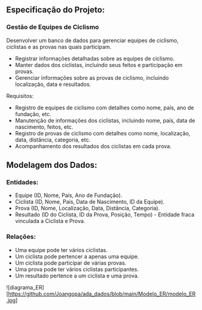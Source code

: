 ## Especificação do Projeto:
### Gestão de Equipes de Ciclismo

Desenvolver um banco de dados para gerenciar equipes de ciclismo, ciclistas e as provas nas quais participam.

- Registrar informações detalhadas sobre as equipes de ciclismo.
- Manter dados dos ciclistas, incluindo seus feitos e participação em provas.
- Gerenciar informações sobre as provas de ciclismo, incluindo localização, data e resultados.

Requisitos:

- Registro de equipes de ciclismo com detalhes como nome, país, ano de fundação, etc.
- Manutenção de informações dos ciclistas, incluindo nome, país, data de nascimento, feitos, etc.
- Registro de provas de ciclismo com detalhes como nome, localização, data, distância, categoria, etc.
- Acompanhamento dos resultados dos ciclistas em cada prova.



## Modelagem dos Dados:

### Entidades:
- Equipe (ID, Nome, País, Ano de Fundação).
- Ciclista (ID, Nome, País, Data de Nascimento, ID da Equipe).
- Prova (ID, Nome, Localização, Data, Distância, Categoria).
- Resultado (ID do Ciclista, ID da Prova, Posição, Tempo) - Entidade fraca vinculada a Ciclista e Prova.

### Relações:
- Uma equipe pode ter vários ciclistas.
- Um ciclista pode pertencer a apenas uma equipe.
- Um ciclista pode participar de várias provas.
- Uma prova pode ter vários ciclistas participantes.
- Um resultado pertence a um ciclista e uma prova.


![diagrama_ER][https://github.com/Joangopa/ada_dados/blob/main/Modelo_ER/modelo_ER.jpg]